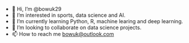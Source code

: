 - 👋 Hi, I’m @bowuk29
- 👀 I’m interested in sports, data science and AI.
- 🌱 I’m currently learning Python, R, machine learing and deep learning.
- 💞️ I’m looking to collaborate on data science projects.
- 📫 How to reach me bowuk@outlook.com

<!---
bowuk29/bowuk29 is a ✨ special ✨ repository because its `README.md` (this file) appears on your GitHub profile.
You can click the Preview link to take a look at your changes.
--->
